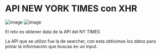 # API NEW YORK TIMES con XHR

![image](https://user-images.githubusercontent.com/32856885/39599043-1b154eb8-4ee0-11e8-9281-72b6d956fc6a.png)
![image](https://user-images.githubusercontent.com/32856885/39599182-995a2d5c-4ee0-11e8-8fcf-bfe01203c0e5.png)

El reto es obtener data de la API del NY TIMES

La API que se utilizo fue la de searcher, con esta obtivimos los datos para pintar la información que buscas en un input.


